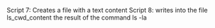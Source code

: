 Script 7: Creates a file with a text content
Script 8: writes into the file ls_cwd_content the result of the command ls -la
